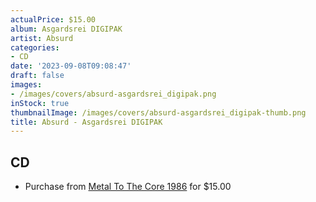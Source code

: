 ```yaml
---
actualPrice: $15.00
album: Asgardsrei DIGIPAK
artist: Absurd
categories:
- CD
date: '2023-09-08T09:08:47'
draft: false
images:
- /images/covers/absurd-asgardsrei_digipak.png
inStock: true
thumbnailImage: /images/covers/absurd-asgardsrei_digipak-thumb.png
title: Absurd - Asgardsrei DIGIPAK
---
```


## CD
* Purchase from [Metal To The Core 1986](https://metaltothecore1986.com/shop/absurd-asgardsrei-digipak-cd/) for $15.00
